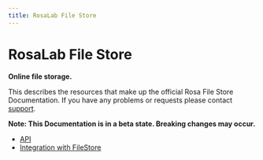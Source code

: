 ```yaml
---
title: RosaLab File Store 
---
```


# RosaLab File Store

**Online file storage.**

This describes the resources that make up the official Rosa File Store Documentation. If you have any problems or requests please contact
[support](https://abf.rosalinux.ru/contact).

**Note: This Documentation is in a beta state. Breaking changes may occur.**

* [API](http://abf-doc.rosalinux.ru/file_store/api/)
* [Integration with FileStore](http://abf-doc.rosalinux.ru/abf/file_store_integration/)
